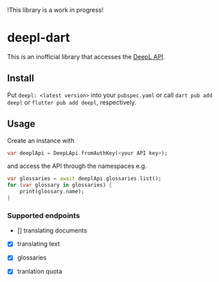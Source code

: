 
!This library is a work in progress!

# deepl-dart

This is an inofficial library that accesses the [DeepL API](https://developers.deepl.com/docs).

## Install

Put `deepl: <latest version>` into your `pubspec.yaml` or call  `dart pub add deepl` or `flutter pub add deepl`, respectively.

## Usage

Create an instance with 

```dart
var deeplApi = DeepLApi.fromAuthKey(<your API key>);
```

and access the API through the namespaces e.g.

```dart
var glossaries = await deeplApi.glossaries.list();
for (var glossary in glossaries) {
    print(glossary.name);
}
```

### Supported endpoints

- [] translating documents
- [x] translating text
- [x] glossaries
- [x] tranlation quota


